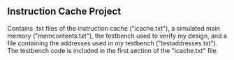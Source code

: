 ## Instruction Cache Project
Contains .txt files of the instruction cache ("icache.txt"), a simulated main memory ("memcontents.txt"), the testbench used to verify my design, and a file containing the addresses used in my testbench ("testaddresses.txt"). <br>
The testbench code is included in the first section of the "icache.txt" file.
